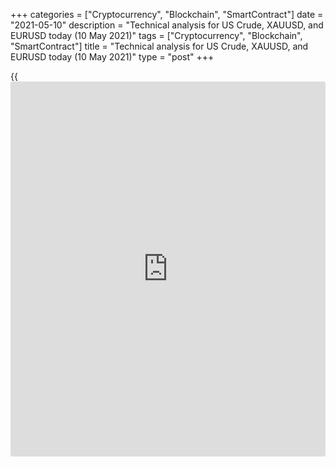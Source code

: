 +++
categories = ["Cryptocurrency", "Blockchain", "SmartContract"]
date = "2021-05-10"
description = "Technical analysis for US Crude, XAUUSD, and EURUSD today (10 May 2021)"
tags = ["Cryptocurrency", "Blockchain", "SmartContract"]
title = "Technical analysis for US Crude, XAUUSD, and EURUSD today (10 May 2021)"
type = "post"
+++

{{<iframe id="large-banner" src="https://www.bounty.group/#slide=15.0" width="100%" height="600" scrolling="no" style="border: 0px solid rgb(216, 221, 230); border-radius: 3px;">}}

2021-05-10

2021-05-10

Short-term analysis for oil, gold, and EURUSD for 10.05.2021Alex
Rodionov

I welcome my fellow traders! I have made a price forecast for US Crude,
XAUUSD, and EURUSD using a combination of margin zones methodology and
technical analysis. Based on the market analysis, I suggest entry
signals for intraday traders.

Last week, the short-term euro trend reversed up by breaking out the
Intermediary Zone 1.2083 - 1.2074.

The article covers the following subjects:

## Oil price forecast for today: USCrude analysis

Last week, the key support of the short-term oil uptrend 64.14 - 63.88
was tested. The traders' reaction to the test of the zone can now be
seen. Target Zone 66.20 - 65.69 which serves as a first buy target has
already been reached. The second and main target is last week's high
66.54.

If level 66.54 is broken out and the price closes higher at the US
session, then the next growth target will be the Gold Zone 68.50 -
68.24.

### [USCrude][1] trading ideas for today:

Buy according to the pattern in Intermediary Zone 64.14 - 63.88.
TakeProfit: Target Zone 66.20 - 65.69, level 66.54. StopLoss: according
to the pattern rules.

* * *

## Gold price forecast for today: XAUUSD analysis

Gold traders are trying to break out the Gold Zone 1833-1831. Price
consolidation higher will lead to the reaching of Target Zone 2
1861-1856 that serves as the next target within the short-term uptrend.

Holding the Gold Zone and breaking out the Additional Zone 1830 - 1829
will lead to a deep price correction down to the trend key support 1818
- 1815.

It is profitable to search for gold purchases according to the patterns
either in the Additional Zone or in the Intermediary Zone with the
target in the Target Zone 2.

### [XAUUSD][2] trading ideas for today::

  1. Buy according to the pattern in Additional Zone 1830 - 1829. TakeProfit: Target Zone 2 1861 - 1856. StopLoss: according to the pattern rules.

  2. Buy according to the pattern in Intermediary Zone 1818 - 1815. TakeProfit: Target Zone 2 1861 - 1856. StopLoss: according to the pattern rules.

* * *

## Euro/Dollar forecast for today: EURUSD analysis

Last week, the short-term trend reversed up by breaking out the
Intermediary Zone 1.2083 - 1.2074. As a result, the zone of 1.2179 -
1.2162 which serves as a target was immediately reached. For further
growth, it is required to break out the abovementioned zone. In this
case, the target will be the Gold Zone 1.2258 - 1.2250.

If the Target Zone 1.2179 - 1.2162 is held by traders, then a correction
to the Additional Zone 1.2132 - 1.2128 will occur. The correction is a
reason to consider new euro purchases at favorable prices. The target of
these purchases will be the local high.

### [EURUSD][3] trading ideas for today:

  1. Buy according to the pattern in Additional Zone 1.2132 - 1.2128. TakeProfit: 1.2170. StopLoss: according to the pattern rules.

  2. Buy according to the pattern in Intermediary Zone 1.2088 - 1.2080. TakeProfit: 1.2170. StopLoss: according to the pattern rules.

* * *

P.S. Did you like my article? Share it in social networks: it will be
the best “thank you" :)

Ask me questions and comment below. I’ll be glad to answer your
questions and give necessary explanations.

 **Useful links:**

  * I recommend trying to trade with a reliable broker [here][4]. The system allows you to trade by yourself or copy successful traders from all across the globe.
  * Use my promo-code BLOG for getting deposit bonus 50% on LiteForex platform. Just enter this code in the appropriate field while [depositing][5] your trading account.
  * Telegram chat for traders: <t.me/liteforexengchat>. We are sharing the signals and trading experience
  * Telegram channel with high-quality analytics, Forex reviews, training articles, and other useful things for traders <t.me/liteforex>

## Price chart of EURUSD in real time mode

The content of this article reflects the author’s opinion and does not
necessarily reflect the official position of LiteForex. The material
published on this page is provided for informational purposes only and
should not be considered as the provision of investment advice for the
purposes of Directive 2004/39/EC.

Rate this article:

{{value}}

( {{count}} {{title}} )

   1. my.liteforex.com/trading?type=oil
   2. my.liteforex.com/trading/chart?symbol=XAUUSD&returnUrl=true
   3. my.liteforex.com/trading/chart?symbol=EURUSD&returnUrl=true
   4. my.liteforex.com/?category=analysts-opinions&slug=short-term-analysis-for-oil-gold-and-eurusd-for-10052021&openPopup=%2Fregistration%2Fpopup&utm_source=blog&utm_medium=article&utm_campaign=bonus
   5. my.liteforex.com/deposit/?category=analysts-opinions&slug=short-term-analysis-for-oil-gold-and-eurusd-for-10052021&promo_code=BLOG&utm_source=blog&utm_medium=article&utm_campaign=bonus